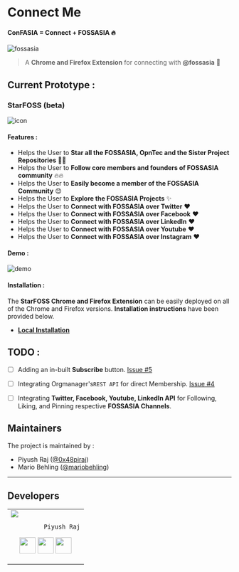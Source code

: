 # Connect Me

#### ConFASIA = Connect + FOSSASIA :fire:

![fossasia](https://user-images.githubusercontent.com/25322672/54020775-99194680-41b4-11e9-818d-0e6071bf998d.jpg)


> A **Chrome and Firefox Extension** for connecting with **@fossasia** :rocket:


## Current Prototype :

### StarFOSS (beta)

![icon](https://user-images.githubusercontent.com/5800726/34366221-d6332962-eabe-11e7-8379-7044206e9c30.png)

#### Features :

* Helps the User to **Star all the FOSSASIA, OpnTec and the Sister Project Repositories** :tada::tada:
* Helps the User to **Follow core members and founders of FOSSASIA community** :fire::fire:
* Helps the User to **Easily become a member of the FOSSASIA Community** :blush:
* Helps the User to **Explore the FOSSASIA Projects** :sparkles:
* Helps the User to **Connect with FOSSASIA over Twitter** :heart:
* Helps the User to **Connect with FOSSASIA over Facebook** :heart:
* Helps the User to **Connect with FOSSASIA over LinkedIn** :heart:
* Helps the User to **Connect with FOSSASIA over Youtube** :heart:
* Helps the User to **Connect with FOSSASIA over Instagram** :heart:



#### Demo :

![demo](/assets/StarFOSSv1_demo.gif)

#### Installation :

The **StarFOSS Chrome and Firefox Extension** can be easily deployed on all of the Chrome and Firefox versions. **Installation instructions** have been provided below.

* **[Local Installation](/Releases/Installation.md)**

## TODO :

- [ ] Adding an in-built **Subscribe** button. [Issue #5](https://github.com/fossasia/Connect-Me/issues/5)
- [ ] Integrating Orgmanager's`REST API` for direct Membership. [Issue #4](https://github.com/fossasia/Connect-Me/issues/4)
- [ ] Integrating **Twitter, Facebook, Youtube, LinkedIn API** for Following, Liking, and Pinning respective **FOSSASIA Channels**.


## Maintainers
The project is maintained by :
- Piyush Raj ([@0x48piraj](https://github.com/0x48piraj))
- Mario Behling ([@mariobehling](http://github.com/mariobehling))

---

## Developers
<table>
<tr>
<td>
     <img src="https://avatars3.githubusercontent.com/u/5800726?s=250&v=4" />

             Piyush Raj

<p align="center">
<a href = "https://github.com/0x48piraj"><img src = "http://www.iconninja.com/files/241/825/211/round-collaboration-social-github-code-circle-network-icon.svg" width="36" height = "36"/></a>
<a href = "https://twitter.com/0x48piraj"><img src = "https://www.shareicon.net/download/2016/07/06/107115_media.svg" width="36" height="36"/></a>
<a href = "https://www.linkedin.com/in/0x48piraj/"><img src = "http://www.iconninja.com/files/863/607/751/network-linkedin-social-connection-circular-circle-media-icon.svg" width="36" height="36"/></a>
</p>
</td>
</tr>
  </table>
